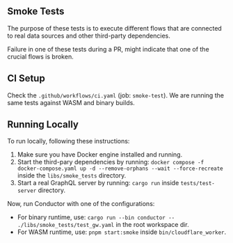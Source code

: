 ## Smoke Tests

The purpose of these tests is to execute different flows that are connected to real data sources and other third-party dependencies.

Failure in one of these tests during a PR, might indicate that one of the crucial flows is broken.

## CI Setup

Check the `.github/workflows/ci.yaml` (job: `smoke-test`). We are running the same tests against WASM and binary builds.

## Running Locally

To run locally, following these instructions:

1. Make sure you have Docker engine installed and running.
2. Start the third-pary dependencies by running: `docker compose -f docker-compose.yaml up -d --remove-orphans --wait --force-recreate` inside the `libs/smoke_tests` directory.
3. Start a real GraphQL server by running: `cargo run` inside `tests/test-server` directory.

Now, run Conductor with one of the configurations:

- For binary runtime, use: `cargo run --bin conductor -- ./libs/smoke_tests/test_gw.yaml` in the root workspace dir.
- For WASM runtime, use: `pnpm start:smoke` inside `bin/cloudflare_worker`.

